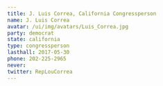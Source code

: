 ```yaml
---
title: J. Luis Correa, California Congressperson
name: J. Luis Correa
avatar: /ui/img/avatars/Luis_Correa.jpg
party: democrat
state: california
type: congressperson
lasthall: 2017-05-30
phone: 202-225-2965
never: 
twitter: RepLouCorrea
---
```

